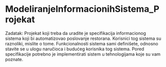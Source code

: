 # ModeliranjeInformacionihSistema_Projekat

Zadatak:
Projekat  koji treba da uradite je specifikacija informacionog sistema koji bi automatizovao poslovanje restorana. Korisnici tog sistema su raznoliki, mislite o tome. Funkcionalnosti sistema sami definišete, odnosno stavite se u ulogu naručioca i budućeg korisnika tog sistema. Pored specifikacije potrebno je implementirati sistem u tehnologijama koje su vam poznate.
